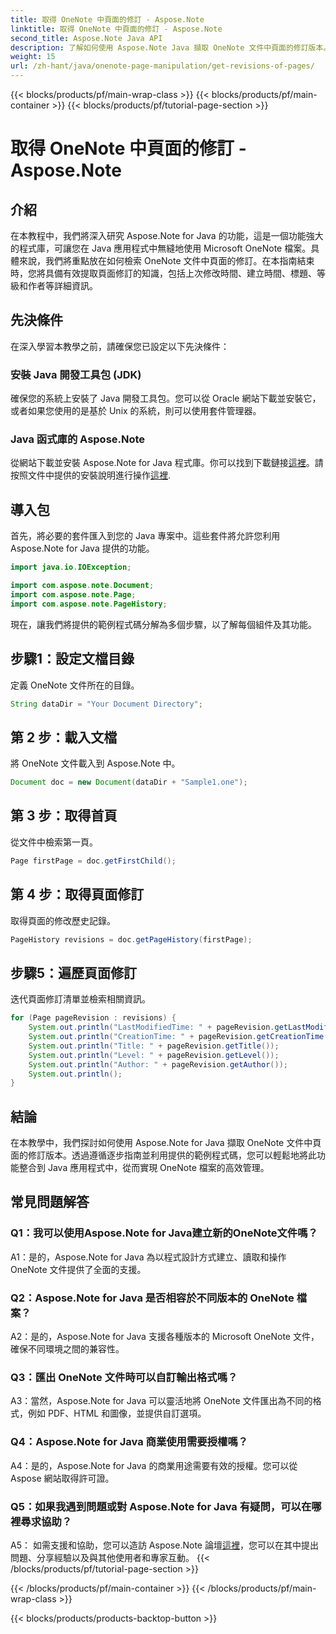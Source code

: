```yaml
---
title: 取得 OneNote 中頁面的修訂 - Aspose.Note
linktitle: 取得 OneNote 中頁面的修訂 - Aspose.Note
second_title: Aspose.Note Java API
description: 了解如何使用 Aspose.Note Java 擷取 OneNote 文件中頁面的修訂版本。將其整合到您的 Java 應用程式中以實現高效的文件管理。
weight: 15
url: /zh-hant/java/onenote-page-manipulation/get-revisions-of-pages/
---
```


{{< blocks/products/pf/main-wrap-class >}}
{{< blocks/products/pf/main-container >}}
{{< blocks/products/pf/tutorial-page-section >}}

# 取得 OneNote 中頁面的修訂 - Aspose.Note

## 介紹

在本教程中，我們將深入研究 Aspose.Note for Java 的功能，這是一個功能強大的程式庫，可讓您在 Java 應用程式中無縫地使用 Microsoft OneNote 檔案。具體來說，我們將重點放在如何檢索 OneNote 文件中頁面的修訂。在本指南結束時，您將具備有效提取頁面修訂的知識，包括上次修改時間、建立時間、標題、等級和作者等詳細資訊。

## 先決條件

在深入學習本教學之前，請確保您已設定以下先決條件：

### 安裝 Java 開發工具包 (JDK)

確保您的系統上安裝了 Java 開發工具包。您可以從 Oracle 網站下載並安裝它，或者如果您使用的是基於 Unix 的系統，則可以使用套件管理器。

### Java 函式庫的 Aspose.Note

從網站下載並安裝 Aspose.Note for Java 程式庫。你可以找到下載鏈接[這裡](https://releases.aspose.com/note/java/)。請按照文件中提供的安裝說明進行操作[這裡](https://reference.aspose.com/note/java/).

## 導入包

首先，將必要的套件匯入到您的 Java 專案中。這些套件將允許您利用 Aspose.Note for Java 提供的功能。

```java
import java.io.IOException;

import com.aspose.note.Document;
import com.aspose.note.Page;
import com.aspose.note.PageHistory;
```

現在，讓我們將提供的範例程式碼分解為多個步驟，以了解每個組件及其功能。

## 步驟1：設定文檔目錄

定義 OneNote 文件所在的目錄。

```java
String dataDir = "Your Document Directory";
```

## 第 2 步：載入文檔

將 OneNote 文件載入到 Aspose.Note 中。

```java
Document doc = new Document(dataDir + "Sample1.one");
```

## 第 3 步：取得首頁

從文件中檢索第一頁。

```java
Page firstPage = doc.getFirstChild();
```

## 第 4 步：取得頁面修訂

取得頁面的修改歷史記錄。

```java
PageHistory revisions = doc.getPageHistory(firstPage);
```

## 步驟5：遍歷頁面修訂

迭代頁面修訂清單並檢索相關資訊。

```java
for (Page pageRevision : revisions) {
    System.out.println("LastModifiedTime: " + pageRevision.getLastModifiedTime());
    System.out.println("CreationTime: " + pageRevision.getCreationTime());
    System.out.println("Title: " + pageRevision.getTitle());
    System.out.println("Level: " + pageRevision.getLevel());
    System.out.println("Author: " + pageRevision.getAuthor());
    System.out.println();
}
```

## 結論

在本教學中，我們探討如何使用 Aspose.Note for Java 擷取 OneNote 文件中頁面的修訂版本。透過遵循逐步指南並利用提供的範例程式碼，您可以輕鬆地將此功能整合到 Java 應用程式中，從而實現 OneNote 檔案的高效管理。

## 常見問題解答

### Q1：我可以使用Aspose.Note for Java建立新的OneNote文件嗎？

A1：是的，Aspose.Note for Java 為以程式設計方式建立、讀取和操作 OneNote 文件提供了全面的支援。

### Q2：Aspose.Note for Java 是否相容於不同版本的 OneNote 檔案？

A2：是的，Aspose.Note for Java 支援各種版本的 Microsoft OneNote 文件，確保不同環境之間的兼容性。

### Q3：匯出 OneNote 文件時可以自訂輸出格式嗎？

A3：當然，Aspose.Note for Java 可以靈活地將 OneNote 文件匯出為不同的格式，例如 PDF、HTML 和圖像，並提供自訂選項。

### Q4：Aspose.Note for Java 商業使用需要授權嗎？

A4：是的，Aspose.Note for Java 的商業用途需要有效的授權。您可以從 Aspose 網站取得許可證。

### Q5：如果我遇到問題或對 Aspose.Note for Java 有疑問，可以在哪裡尋求協助？

 A5： 如需支援和協助，您可以造訪 Aspose.Note 論壇[這裡](https://forum.aspose.com/c/note/28)，您可以在其中提出問題、分享經驗以及與其他使用者和專家互動。
{{< /blocks/products/pf/tutorial-page-section >}}

{{< /blocks/products/pf/main-container >}}
{{< /blocks/products/pf/main-wrap-class >}}

{{< blocks/products/products-backtop-button >}}
